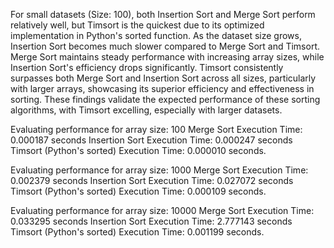 For small datasets (Size: 100), both Insertion Sort and Merge Sort perform relatively well, but Timsort is the quickest due to its optimized implementation in Python's sorted function. As the dataset size grows, Insertion Sort becomes much slower compared to Merge Sort and Timsort. Merge Sort maintains steady performance with increasing array sizes, while Insertion Sort's efficiency drops significantly. Timsort consistently surpasses both Merge Sort and Insertion Sort across all sizes, particularly with larger arrays, showcasing its superior efficiency and effectiveness in sorting. These findings validate the expected performance of these sorting algorithms, with Timsort excelling, especially with larger datasets.

Evaluating performance for array size: 100 Merge Sort Execution Time: 0.000187 seconds Insertion Sort Execution Time: 0.000247 seconds Timsort (Python's sorted) Execution Time: 0.000010 seconds.

Evaluating performance for array size: 1000 Merge Sort Execution Time: 0.002379 seconds Insertion Sort Execution Time: 0.027072 seconds Timsort (Python's sorted) Execution Time: 0.000109 seconds.

Evaluating performance for array size: 10000 Merge Sort Execution Time: 0.033295 seconds Insertion Sort Execution Time: 2.777143 seconds Timsort (Python's sorted) Execution Time: 0.001199 seconds.
